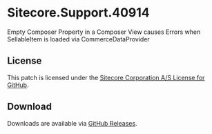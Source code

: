 # Sitecore.Support.40914
Empty Composer Property in a Composer View causes Errors when SellableItem is loaded via CommerceDataProvider

## License  
This patch is licensed under the [Sitecore Corporation A/S License for GitHub](https://github.com/sitecoresupport/Sitecore.Support.40914/blob/master/LICENSE).  

## Download  
Downloads are available via [GitHub Releases](https://github.com/sitecoresupport/Sitecore.Support.40914/releases).  
